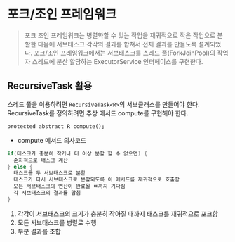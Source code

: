 # 포크/조인 프레임워크

> 포크 조인 프레임워크는 병렬화할 수 있는 작업을 재귀적으로 작은 작업으로 분할한 다음에 서브태스크 각각의 결과를 합쳐서 전체 결과를 만들도록
설계되었다. 포크/조인 프레임워크에서는 서브태스크를 스레드 풀(ForkJoinPool)의 작업자 스레드에 분산 할당하는 ExecutorService 인터페이스를 구현한다.

## RecursiveTask 활용

스레드 풀을 이용하려면 `RecursiveTask<R>`의 서브클래스를 만들어야 한다. RecursiveTask를 정의하려면 추상 메서드 compute를 구현해야 한다.

```
protected abstract R compute();
```

- compute 메서드 의사코드

```java
if(태스크가 충분히 작거나 더 이상 분할 할 수 없으면) {
  순차적으로 태스크 계산
} else {
  태스크를 두 서브태스크로 분할
  태스크가 다시 서브태스크로 분할되도록 이 메서드를 재귀적으로 호출함
  모든 서브태스크의 연산이 완료될 ㄸ까지 기다림
  각 서브태스크의 결과를 합침
}
```

1. 각각이 서브태스크의 크기가 충분히 작아질 때까지 태스크를 재귀적으로 포크함
2. 모든 서브태스크를 병렬로 수행
3. 부분 결과를 조합

